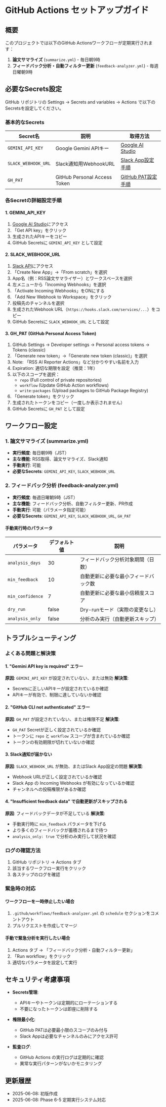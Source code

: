 # GitHub Actions セットアップガイド

## 概要

このプロジェクトでは以下のGitHub Actionsワークフローが定期実行されます：

1. **論文サマライズ** (`summarize.yml`) - 毎日朝9時
2. **フィードバック分析・自動フィルター更新** (`feedback-analyzer.yml`) - 毎週日曜朝9時

## 必要なSecrets設定

GitHub リポジトリの Settings → Secrets and variables → Actions で以下のSecretsを設定してください。

### 基本的なSecrets

| Secret名 | 説明 | 取得方法 |
|----------|------|----------|
| `GEMINI_API_KEY` | Google Gemini APIキー | [Google AI Studio](https://makersuite.google.com/app/apikey) |
| `SLACK_WEBHOOK_URL` | Slack通知用WebhookURL | [Slack App設定手順](#slack-webhook設定) |
| `GH_PAT` | GitHub Personal Access Token | [GitHub PAT設定手順](#github-pat設定) |

### 各Secretの詳細設定手順

#### 1. GEMINI_API_KEY

1. [Google AI Studio](https://makersuite.google.com/app/apikey)にアクセス
2. 「Get API key」をクリック
3. 生成されたAPIキーをコピー
4. GitHub Secretsに `GEMINI_API_KEY` として設定

#### 2. SLACK_WEBHOOK_URL

1. [Slack API](https://api.slack.com/apps)にアクセス
2. 「Create New App」→「From scratch」を選択
3. App名（例：RSS論文サマライザー）とワークスペースを選択
4. 左メニューから「Incoming Webhooks」を選択
5. 「Activate Incoming Webhooks」をONにする
6. 「Add New Webhook to Workspace」をクリック
7. 投稿先のチャンネルを選択
8. 生成されたWebhook URL（`https://hooks.slack.com/services/...`）をコピー
9. GitHub Secretsに `SLACK_WEBHOOK_URL` として設定

#### 3. GH_PAT (GitHub Personal Access Token)

1. GitHub Settings → Developer settings → Personal access tokens → Tokens (classic)
2. 「Generate new token」→「Generate new token (classic)」を選択
3. Note: 「RSS AI Reporter Actions」など分かりやすい名前を入力
4. Expiration: 適切な期限を設定（推奨：1年）
5. 以下のスコープを選択：
   - `repo` (Full control of private repositories)
   - `workflow` (Update GitHub Action workflows)
   - `write:packages` (Upload packages to GitHub Package Registry)
6. 「Generate token」をクリック
7. 生成されたトークンをコピー（一度しか表示されません）
8. GitHub Secretsに `GH_PAT` として設定

## ワークフロー設定

### 1. 論文サマライズ (summarize.yml)

- **実行頻度**: 毎日朝9時（JST）
- **主な機能**: RSS取得、論文サマライズ、Slack通知
- **手動実行**: 可能
- **必要なSecrets**: `GEMINI_API_KEY`, `SLACK_WEBHOOK_URL`

### 2. フィードバック分析 (feedback-analyzer.yml)

- **実行頻度**: 毎週日曜朝9時（JST）
- **主な機能**: フィードバック分析、自動フィルター更新、PR作成
- **手動実行**: 可能（パラメータ指定可能）
- **必要なSecrets**: `GEMINI_API_KEY`, `SLACK_WEBHOOK_URL`, `GH_PAT`

#### 手動実行時のパラメータ

| パラメータ | デフォルト値 | 説明 |
|------------|--------------|------|
| `analysis_days` | 30 | フィードバック分析対象期間（日数） |
| `min_feedback` | 10 | 自動更新に必要な最小フィードバック数 |
| `min_confidence` | 7 | 自動更新に必要な最小信頼度スコア |
| `dry_run` | false | Dry-runモード（実際の変更なし） |
| `analysis_only` | false | 分析のみ実行（自動更新スキップ） |

## トラブルシューティング

### よくある問題と解決策

#### 1. "Gemini API key is required" エラー

**原因**: `GEMINI_API_KEY` が設定されていない、または無効
**解決策**: 
- Secretsに正しいAPIキーが設定されているか確認
- APIキーが有効で、制限に達していないか確認

#### 2. "GitHub CLI not authenticated" エラー

**原因**: `GH_PAT` が設定されていない、または権限不足
**解決策**:
- `GH_PAT` Secretが正しく設定されているか確認
- トークンに `repo` と `workflow` スコープが含まれているか確認
- トークンの有効期限が切れていないか確認

#### 3. Slack通知が届かない

**原因**: `SLACK_WEBHOOK_URL` が無効、またはSlack App設定の問題
**解決策**:
- Webhook URLが正しく設定されているか確認
- Slack App の Incoming Webhooks が有効になっているか確認
- チャンネルへの投稿権限があるか確認

#### 4. "Insufficient feedback data" で自動更新がスキップされる

**原因**: フィードバックデータが不足している
**解決策**:
- 手動実行時に `min_feedback` パラメータを下げる
- より多くのフィードバックが蓄積されるまで待つ
- `analysis_only: true` で分析のみ実行して状況を確認

### ログの確認方法

1. GitHub リポジトリ → Actions タブ
2. 該当するワークフロー実行をクリック
3. 各ステップのログを確認

### 緊急時の対応

#### ワークフローを一時停止したい場合

1. `.github/workflows/feedback-analyzer.yml` の `schedule` セクションをコメントアウト
2. プルリクエストを作成してマージ

#### 手動で緊急分析を実行したい場合

1. Actions タブ → 「フィードバック分析・自動フィルター更新」
2. 「Run workflow」をクリック
3. 適切なパラメータを設定して実行

## セキュリティ考慮事項

- **Secrets管理**: 
  - APIキーやトークンは定期的にローテーションする
  - 不要になったトークンは即座に削除する
  
- **権限最小化**:
  - GitHub PATは必要最小限のスコープのみ付与
  - Slack Appは必要なチャンネルのみにアクセス許可

- **監査ログ**:
  - GitHub Actions の実行ログは定期的に確認
  - 異常な実行パターンがないかモニタリング

## 更新履歴

- 2025-06-08: 初版作成
- 2025-06-08: Phase 6-5 定期実行システム対応